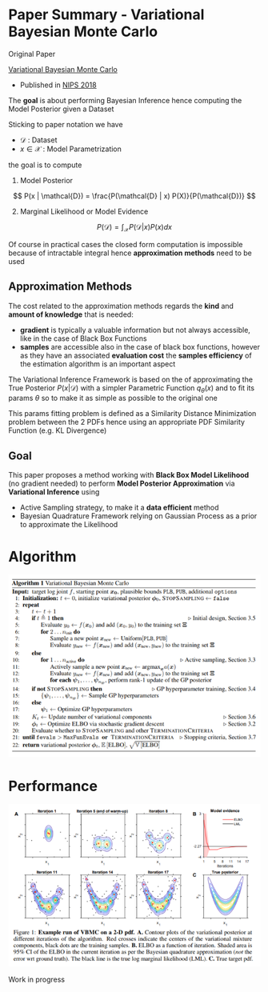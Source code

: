 # Paper Summary - Variational Bayesian Monte Carlo

Original Paper 

[Variational Bayesian Monte Carlo](https://arxiv.org/abs/1810.05558?fbclid=IwAR2Irobgi5jW_RVJL4iRyv0QS_WfmgzKk-KmyoeXSZf3X26eFkz8gaTRxk4)
- Published in [NIPS 2018](https://papers.nips.cc/paper/8043-variational-bayesian-monte-carlo)

The **goal** is about performing Bayesian Inference hence computing the Model Posterior given a Dataset 

Sticking to paper notation we have 

- $\mathcal{D}$ : Dataset 
- $x \in \mathcal{X}$ : Model Parametrization 

the goal is to compute 

1. Model Posterior 

$$ P(x | \mathcal{D}) = \frac{P(\mathcal{D} | x) P(X)}{P(\mathcal{D})} $$


2. Marginal Likelihood or Model Evidence 

$$ P(\mathcal{D}) = \int_{\mathcal{X}} P(\mathcal{D} | x) P(x) dx $$


Of course in practical cases the closed form computation is impossible because of intractable integral hence **approximation methods** need to be used 

## Approximation Methods 

The cost related to the approximation methods regards the **kind** and **amount of knowledge** that is needed: 

- **gradient** is typically a valuable information but not always accessible, like in the case of Black Box Functions 
- **samples** are accessible also in the case of black box functions, however as they have an associated **evaluation cost** the **samples efficiency** of the estimation algorithm is an important aspect 

The Variational Inference Framework is based on the of approximating the True Posterior $P(x | \mathcal{D})$ with a simpler Parametric Function $q_{\theta}(x)$ and to fit its params $\theta$ so to make it as simple as possible to the original one 

This params fitting problem is defined as a Similarity Distance Minimization problem between the 2 PDFs hence using an appropriate PDF Similarity Function (e.g. KL Divergence)



## Goal 

This paper proposes a method working with **Black Box Model Likelihood** (no gradient needed) to perform **Model Posterior Approximation** via **Variational Inference** using 
- Active Sampling strategy, to make it a **data efficient** method 
- Bayesian Quadrature Framework relying on Gaussian Process as a prior to approximate the Likelihood 


# Algorithm 

![Algo1](https://raw.githubusercontent.com/NicolaBernini/PapersAnalysis/statistics_20190505_1832_1/statistics/vbmc_20190505_1832_1/VBMC_Algo1.PNG)


# Performance 

![Performance1](https://raw.githubusercontent.com/NicolaBernini/PapersAnalysis/statistics_20190505_1832_1/statistics/vbmc_20190505_1832_1/VBMC_Performance1.PNG)



Work in progress 

